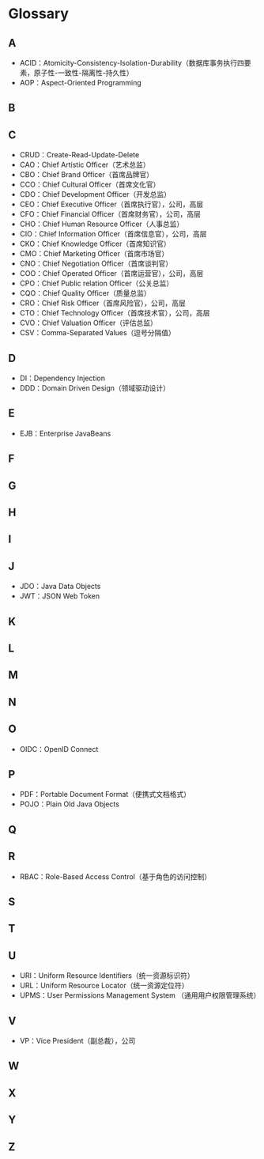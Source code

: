 # Glossary
## A
- ACID：Atomicity-Consistency-Isolation-Durability（数据库事务执行四要素，原子性-一致性-隔离性-持久性）
- AOP：Aspect-Oriented Programming
## B
## C
- CRUD：Create-Read-Update-Delete
- CAO：Chief Artistic Officer（艺术总监）
- CBO：Chief Brand Officer（首席品牌官）
- CCO：Chief Cultural Officer（首席文化官）
- CDO：Chief Development Officer（开发总监）
- CEO：Chief Executive Officer（首席执行官），公司，高层
- CFO：Chief Financial Officer（首席财务官），公司，高层
- CHO：Chief Human Resource Officer（人事总监）
- CIO：Chief Information Officer（首席信息官），公司，高层
- CKO：Chief Knowledge Officer（首席知识官）
- CMO：Chief Marketing Officer（首席市场官）
- CNO：Chief Negotiation Officer（首席谈判官）
- COO：Chief Operated Officer（首席运营官），公司，高层
- CPO：Chief Public relation Officer（公关总监）
- CQO：Chief Quality Officer（质量总监）
- CRO：Chief Risk Officer（首席风险官），公司，高层
- CTO：Chief Technology Officer（首席技术官），公司，高层
- CVO：Chief Valuation Officer（评估总监） 
- CSV：Comma-Separated Values（逗号分隔值）
## D
- DI：Dependency Injection
- DDD：Domain Driven Design（领域驱动设计）
## E
- EJB：Enterprise JavaBeans
## F
## G
## H
## I
## J
- JDO：Java Data Objects
- JWT：JSON Web Token
## K
## L
## M
## N
## O
- OIDC：OpenID Connect
## P
- PDF：Portable Document Format（便携式文档格式）
- POJO：Plain Old Java Objects
## Q
## R
- RBAC：Role-Based Access Control（基于角色的访问控制）
## S
## T
## U
- URI：Uniform Resource Identifiers（统一资源标识符）
- URL：Uniform Resource Locator（统一资源定位符）
- UPMS：User Permissions Management System （通用用户权限管理系统）
## V
- VP：Vice President（副总裁），公司
## W
## X
## Y
## Z